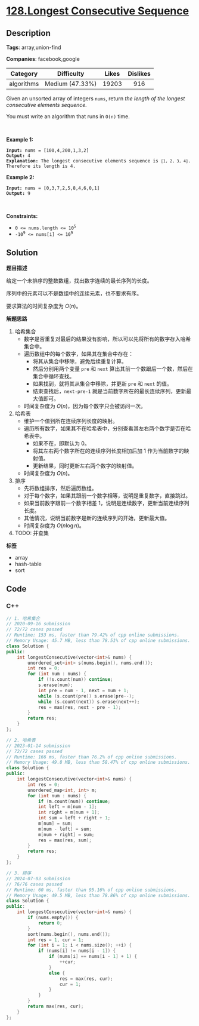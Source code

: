 # [128.Longest Consecutive Sequence](https://leetcode.com/problems/longest-consecutive-sequence/description/)

## Description

**Tags**: array,union-find

**Companies**: facebook,google

|  Category  |   Difficulty    | Likes | Dislikes |
| :--------: | :-------------: | :---: | :------: |
| algorithms | Medium (47.33%) | 19203 |   916    |

<p>Given an unsorted array of integers <code>nums</code>, return <em>the length of the longest consecutive elements sequence.</em></p>
<p>You must write an algorithm that runs in&nbsp;<code>O(n)</code>&nbsp;time.</p>
<p>&nbsp;</p>
<p><strong class="example">Example 1:</strong></p>
<pre><code><strong>Input:</strong> nums = [100,4,200,1,3,2]
<strong>Output:</strong> 4
<strong>Explanation:</strong> The longest consecutive elements sequence is <code>[1, 2, 3, 4]</code>. Therefore its length is 4.</code></pre>
<p><strong class="example">Example 2:</strong></p>
<pre><code><strong>Input:</strong> nums = [0,3,7,2,5,8,4,6,0,1]
<strong>Output:</strong> 9</code></pre>
<p>&nbsp;</p>
<p><strong>Constraints:</strong></p>
<ul>
  <li><code>0 &lt;= nums.length &lt;= 10<sup>5</sup></code></li>
  <li><code>-10<sup>9</sup> &lt;= nums[i] &lt;= 10<sup>9</sup></code></li>
</ul>

## Solution

**题目描述**

给定一个未排序的整数数组，找出数字连续的最长序列的长度。

序列中的元素可以不是数组中的连续元素，也不要求有序。

要求算法的时间复杂度为 $O(n)$。

**解题思路**

1. 哈希集合
   - 数字是否重复对最后的结果没有影响，所以可以先将所有的数字存入哈希集合中。
   - 遍历数组中的每个数字，如果其在集合中存在：
     - 将其从集合中移除，避免后续重复计算。
     - 然后分别用两个变量 `pre` 和 `next` 算出其前一个数跟后一个数，然后在集合中循环查找。
     - 如果找到，就将其从集合中移除，并更新 `pre` 和 `next` 的值。
     - 结束查找后，`next-pre-1` 就是当前数字所在的最长连续序列，更新最大值即可。
   - 时间复杂度为 $O(n)$，因为每个数字只会被访问一次。
2. 哈希表
   - 维护一个值到所在连续序列长度的映射。
   - 遍历所有数字，如果其不在哈希表中，分别查看其左右两个数字是否在哈希表中。
     - 如果不在，即默认为 0。
     - 将其左右两个数字所在的连续序列长度相加后加 1 作为当前数字的映射值。
     - 更新结果，同时更新左右两个数字的映射值。
   - 时间复杂度为 $O(n)$。
3. 排序
   - 先将数组排序，然后遍历数组。
   - 对于每个数字，如果其跟前一个数字相等，说明是重复数字，直接跳过。
   - 如果当前数字跟前一个数字相差 1，说明是连续数字，更新当前连续序列长度。
   - 其他情况，说明当前数字是新的连续序列的开始，更新最大值。
   - 时间复杂度为 $O(n\log n)$。
4. TODO: 并查集

**标签**

- array
- hash-table
- sort

<!-- code start -->
## Code

### C++

```cpp
// 1. 哈希集合
// 2020-09-16 submission
// 72/72 cases passed
// Runtime: 153 ms, faster than 79.42% of cpp online submissions.
// Memory Usage: 45.7 MB, less than 78.51% of cpp online submissions.
class Solution {
public:
    int longestConsecutive(vector<int>& nums) {
        unordered_set<int> s(nums.begin(), nums.end());
        int res = 0;
        for (int num : nums) {
            if (!s.count(num)) continue;
            s.erase(num);
            int pre = num - 1, next = num + 1;
            while (s.count(pre)) s.erase(pre--);
            while (s.count(next)) s.erase(next++);
            res = max(res, next - pre - 1);
        }
        return res;
    }
};
```

```cpp
// 2. 哈希表
// 2023-01-14 submission
// 72/72 cases passed
// Runtime: 166 ms, faster than 76.2% of cpp online submissions.
// Memory Usage: 49.8 MB, less than 58.47% of cpp online submissions.
class Solution {
public:
    int longestConsecutive(vector<int>& nums) {
        int res = 0;
        unordered_map<int, int> m;
        for (int num : nums) {
            if (m.count(num)) continue;
            int left = m[num - 1];
            int right = m[num + 1];
            int sum = left + right + 1;
            m[num] = sum;
            m[num - left] = sum;
            m[num + right] = sum;
            res = max(res, sum);
        }
        return res;
    }
};
```

```cpp
// 3. 排序
// 2024-07-03 submission
// 76/76 cases passed
// Runtime: 60 ms, faster than 95.16% of cpp online submissions.
// Memory Usage: 49.5 MB, less than 78.86% of cpp online submissions.
class Solution {
public:
    int longestConsecutive(vector<int>& nums) {
        if (nums.empty()) {
            return 0;
        }
        sort(nums.begin(), nums.end());
        int res = 1, cur = 1;
        for (int i = 1; i < nums.size(); ++i) {
            if (nums[i] != nums[i - 1]) {
                if (nums[i] == nums[i - 1] + 1) {
                    ++cur;
                }
                else {
                    res = max(res, cur);
                    cur = 1;
                }
            }
        }
        return max(res, cur);
    }
};
```

<!-- code end -->
